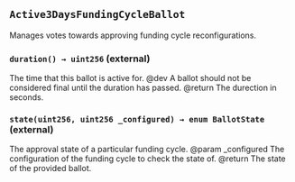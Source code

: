 ## `Active3DaysFundingCycleBallot`

Manages votes towards approving funding cycle reconfigurations.




### `duration() → uint256` (external)

The time that this ballot is active for.
      @dev A ballot should not be considered final until the duration has passed.
      @return The durection in seconds.



### `state(uint256, uint256 _configured) → enum BallotState` (external)

The approval state of a particular funding cycle.
      @param _configured The configuration of the funding cycle to check the state of.
      @return The state of the provided ballot.




